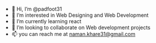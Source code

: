- 👋 Hi, I’m @padfoot31
- 👀 I’m interested in Web Designing and Web Development
- 🌱 I’m currently learning react
- 💞️ I’m looking to collaborate on Web development projects
- 📫 you can reach me at naman.khare31@gmail.com

<!---
padfoot31/padfoot31 is a ✨ special ✨ repository because its `README.md` (this file) appears on your GitHub profile.
You can click the Preview link to take a look at your changes.
--->
